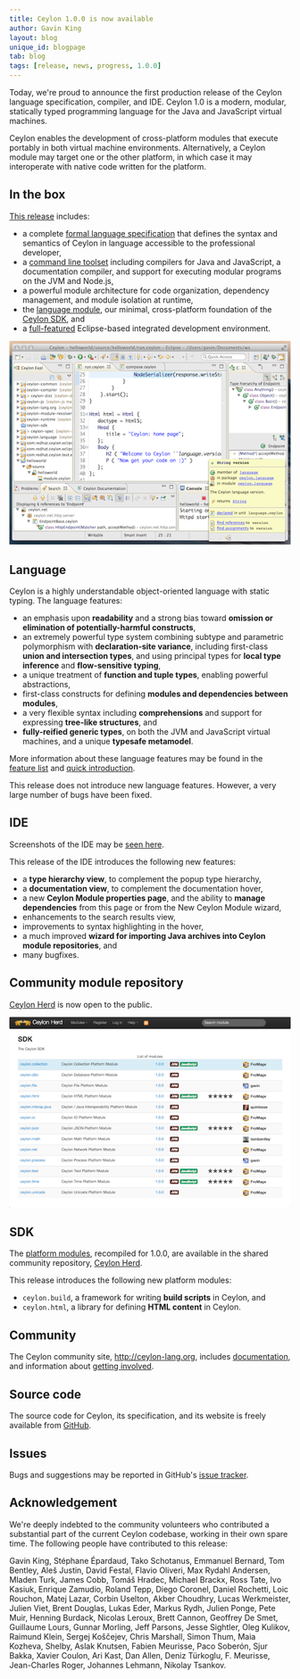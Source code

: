 ```yaml
---
title: Ceylon 1.0.0 is now available
author: Gavin King
layout: blog
unique_id: blogpage
tab: blog
tags: [release, news, progress, 1.0.0]
---
```


[spec]: /documentation/1.0/spec
[toolset]: /documentation/1.0/reference/tool/ceylon/subcommands/index.html
[ceylon.language]: http://modules.ceylon-lang.org/modules/ceylon.language
[sdk]: https://modules.ceylon-lang.org/categories/SDK
[ide features]: /documentation/1.0/ide/features/
[Ceylon Herd]: http://modules.ceylon-lang.org
[documentation]: /documentation/1.0

Today, we're proud to announce the first production 
release of the Ceylon language specification, compiler, 
and IDE. Ceylon 1.0 is a modern, modular, statically 
typed programming language for the Java and JavaScript 
virtual machines. 

Ceylon enables the development of cross-platform modules 
that execute portably in both virtual machine 
environments. Alternatively, a Ceylon module may target
one or the other platform, in which case it may 
interoperate with native code written for the platform.

## In the box

[This release](/download) includes:

- a complete [formal language specification][spec] that 
  defines the syntax and semantics of Ceylon in language 
  accessible to the professional developer,
- a [command line toolset][toolset] including compilers 
  for Java and JavaScript, a documentation compiler, and 
  support for executing modular programs on the JVM and 
  Node.js,
- a powerful module architecture for code organization,
  dependency management, and module isolation at runtime,
- the [language module][ceylon.language], our minimal, 
  cross-platform foundation of the [Ceylon SDK][sdk], and
- a [full-featured][ide features] Eclipse-based 
  integrated development environment.

![ide screenshot](/images/screenshots/1.0.0/ide.png)

## Language

Ceylon is a highly understandable object-oriented language 
with static typing. The language features:

- an emphasis upon __readability__ and a strong bias toward 
  __omission or elimination of potentially-harmful constructs__,
- an extremely powerful type system combining subtype and 
  parametric polymorphism with __declaration-site variance__, 
  including first-class __union and intersection types__, and
  using principal types for __local type inference__ and 
  __flow-sensitive typing__,
- a unique treatment of __function and tuple types__, enabling
  powerful abstractions,
- first-class constructs for defining __modules and 
  dependencies between modules__,
- a very flexible syntax including __comprehensions__ and 
  support for expressing __tree-like structures__, and
- __fully-reified generic types__, on both the JVM and
  JavaScript virtual machines, and a unique __typesafe 
  metamodel__.

More information about these language features may be
found in the [feature list](/features) and 
[quick introduction](/documentation/1.0/introduction/).

This release does not introduce new language features.
However, a very large number of bugs have been fixed.

## IDE

Screenshots of the IDE may be [seen here][ide features].

This release of the IDE introduces the following new
features:

- a __type hierarchy view__, to complement the popup type
  hierarchy,
- a __documentation view__, to complement the documentation
  hover, 
- a new __Ceylon Module properties page__, and the ability
  to __manage dependencies__ from this page or from the
  New Ceylon Module wizard,
- enhancements to the search results view, 
- improvements to syntax highlighting in the hover,
- a much improved __wizard for importing Java archives into 
  Ceylon module repositories__, and
- many bugfixes.

## Community module repository

[Ceylon Herd] is now open to the public.

![herd screenshot](/images/screenshots/1.0.0/herd.png)

## SDK

The [platform modules][sdk], recompiled for 1.0.0, are available 
in the shared community repository, [Ceylon Herd][].

This release introduces the following new platform modules:

- `ceylon.build`, a framework for writing __build scripts__ in
  Ceylon, and
- `ceylon.html`, a library for defining __HTML content__ in
  Ceylon.

## Community

The Ceylon community site, <http://ceylon-lang.org>, includes 
[documentation][], and information about [getting involved](/community).

## Source code

The source code for Ceylon, its specification, and its website 
is freely available from [GitHub](https://github.com/ceylon).

## Issues

Bugs and suggestions may be reported in GitHub's 
[issue tracker](/code/issues).

## Acknowledgement

We're deeply indebted to the community volunteers who contributed a 
substantial part of the current Ceylon codebase, working in their own 
spare time. The following people have contributed to this release:

Gavin King, Stéphane Épardaud, Tako Schotanus, Emmanuel Bernard, 
Tom Bentley, Aleš Justin, David Festal, Flavio Oliveri, 
Max Rydahl Andersen, Mladen Turk, James Cobb, Tomáš Hradec, 
Michael Brackx, Ross Tate, Ivo Kasiuk, Enrique Zamudio, Roland Tepp, 
Diego Coronel, Daniel Rochetti, Loic Rouchon, Matej Lazar, 
Corbin Uselton, Akber Choudhry, Lucas Werkmeister, Julien Viet, 
Brent Douglas, Lukas Eder, Markus Rydh, Julien Ponge, Pete Muir, 
Henning Burdack, Nicolas Leroux, Brett Cannon, Geoffrey De Smet, 
Guillaume Lours, Gunnar Morling, Jeff Parsons, Jesse Sightler, 
Oleg Kulikov, Raimund Klein, Sergej Koščejev, Chris Marshall, 
Simon Thum, Maia Kozheva, Shelby, Aslak Knutsen, Fabien Meurisse, 
Paco Soberón, Sjur Bakka, Xavier Coulon, Ari Kast, Dan Allen, 
Deniz Türkoglu, F. Meurisse, Jean-Charles Roger, Johannes Lehmann, 
Nikolay Tsankov.
 